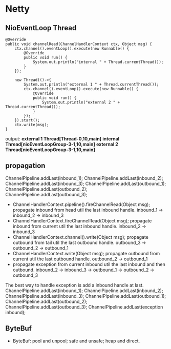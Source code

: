 # Netty

## NioEventLoop Thread
```
@Override
public void channelRead(ChannelHandlerContext ctx, Object msg) {
    ctx.channel().eventLoop().execute(new Runnable() {
        @Override
        public void run() {
            System.out.println("internal " + Thread.currentThread());
        }
    });

    new Thread(()->{
        System.out.println("external 1 " + Thread.currentThread());
        ctx.channel().eventLoop().execute(new Runnable() {
            @Override
            public void run() {
                System.out.println("external 2 " + Thread.currentThread());
            }
        });
    }).start();
    ctx.write(msg);
}
```
output:
**external 1 Thread[Thread-0,10,main]**
**internal Thread[nioEventLoopGroup-3-1,10,main]**
**external 2 Thread[nioEventLoopGroup-3-1,10,main]**

## propagation
ChannelPipeline.addLast(inbound_1);
ChannelPipeline.addLast(inbound_2);
ChannelPipeline.addLast(inbound_3);
ChannelPipeline.addLast(outbound_1);
ChannelPipeline.addLast(outbound_2);
ChannelPipeline.addLast(outbound_3);

- ChannelHandlerContext.pipeline().fireChannelRead(Object msg); propagate inbound from head util the last inbound handle.
inbound_1 -> inbound_2 -> inbound_3
- ChannelHandlerContext.fireChannelRead(Object msg); propagate inbound from current util the last inbound handle.
inbound_2 -> inbound_3
- ChannelHandlerContext.channel().write(Object msg); propagate outbound from tail util the last outbound handle.
outbound_3 -> outbound_2 -> outbound_1
- ChannelHandlerContext.write(Object msg); propagate outbound from current util the last outbound handle.
outbound_2 -> outbound_1
- propagate exception from current inbound util the last inbound and then outbound.
inbound_2 -> inbound_3 -> outbound_1 -> outbound_2 -> outbound_3

The best way to handle exception is add a inbound handle at last.
ChannelPipeline.addLast(inbound_1);
ChannelPipeline.addLast(inbound_2);
ChannelPipeline.addLast(inbound_3);
ChannelPipeline.addLast(outbound_1);
ChannelPipeline.addLast(outbound_2);
ChannelPipeline.addLast(outbound_3);
ChannelPipeline.addLast(exception inbound);

## ByteBuf
- ByteBuf: pool and unpool; safe and unsafe; heap and direct.


